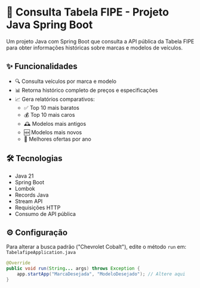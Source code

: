 # 🚗 Consulta Tabela FIPE - Projeto Java Spring Boot

Um projeto Java com Spring Boot que consulta a API pública da Tabela FIPE para obter informações históricas sobre marcas e modelos de veículos.

## ✨ Funcionalidades

- 🔍 Consulta veículos por marca e modelo
- 📊 Retorna histórico completo de preços e especificações
- 📈 Gera relatórios comparativos:
  - ✅ Top 10 mais baratos
  - 💰 Top 10 mais caros
  - 🕰️ Modelos mais antigos
  - 🆕 Modelos mais novos
  - 📅 Melhores ofertas por ano

## 🛠️ Tecnologias

- Java 21
- Spring Boot
- Lombok
- Records Java
- Stream API
- Requisições HTTP
- Consumo de API pública

## ⚙️ Configuração

Para alterar a busca padrão ("Chevrolet Cobalt"), edite o método `run` em:  
`TabelafipeApplication.java`

```java
@Override
public void run(String... args) throws Exception {
    app.startApp("MarcaDesejada", "ModeloDesejado"); // Altere aqui
}
